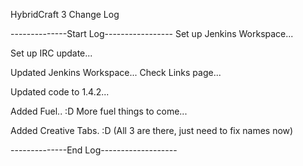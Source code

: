 HybridCraft 3 Change Log

--------------Start Log-----------------
Set up Jenkins Workspace...

Set up IRC update...

Updated Jenkins Workspace... Check Links page...

Updated code to 1.4.2...

Added Fuel.. :D More fuel things to come...

Added Creative Tabs. :D (All 3 are there, just need to fix names now)

--------------End Log-------------------